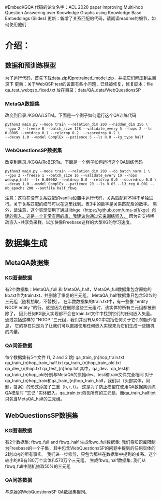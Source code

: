 #EmbedKGQA
代码的论文名字：ACL 2020 paper Improving Multi-hop Question Answering over Knowledge Graphs using Knowledge Base Embeddings (Slides)
更新：新增了关系匹配的代码，请阅读readme的细节，如何使用他们

# 介绍：
## 数据和预训练模型
为了运行代码，首先下载data.zip和pretrained_model.zip，并把它们解压到主目录下
更新：关于WebQSP test的设置有些小问题，已经被修复，修复脚本：file qa_test_webqsp_fixed.txt 放在目录：data/QA_data/WebQuestionsSP
### MetaQA数据集
改变到目录./KGQA/LSTM。下面是一个例子如何运行这个QA训练代码
```buildoutcfg
python3 main.py --mode train --relation_dim 200 --hidden_dim 256 \
--gpu 2 --freeze 0 --batch_size 128 --validate_every 5 --hops 2 --lr 0.0005 --entdrop 0.1 --reldrop 0.2  --scoredrop 0.2 \
--decay 1.0 --model ComplEx --patience 5 --ls 0.0 --kg_type half
```
### WebQuestionsSP数据集
改变到目录./KGQA/RoBERTa。下面是一个例子如何运行这个QA训练代码
```buildoutcfg
python3 main.py --mode train --relation_dim 200 --do_batch_norm 1 \
--gpu 2 --freeze 1 --batch_size 16 --validate_every 10 --hops webqsp_half --lr 0.00002 --entdrop 0.0 --reldrop 0.0 --scoredrop 0.0 \
--decay 1.0 --model ComplEx --patience 20 --ls 0.05 --l3_reg 0.001 --nb_epochs 200 --outfile half_fbwq
```
注意：这将在没有关系匹配的vanilla设置中运行代码，关系匹配将不得不单独进行。关于关系匹配的细节可以在这里找到。表3中的数字是关系匹配后的数字。
另外，请注意，这个实现使用了通过libkge（https://github.com/uma-pi1/kge）创建的嵌入。这是一个非常有用的库，我建议你通过它来训练嵌入，
因为它支持稀疏嵌入+共享负采样，以加快像Freebase这样的大型KG的学习速度。

# 数据集生成
## MetaQA数据集
### KG图谱数据
有2个数据集：MetaQA_full 和 MetaQA_half，MetaQA_full数据集包含原始的kb.txt作为train.txt，并删除了重复的三元组。
 MetaQA_half数据集只包含50%的三元组（随机抽取，不替换）。
在半数数据集的train.txt中，有一些像 "entity NOOP entity "的行。这是因为在删除这些三元组时，该实体的所有三元组都被删除了，
因此任何KG嵌入实现都不会在train.txt文件中找到它们的任何嵌入矢量。通过包括这样的 "NOOP "三元组，我们并没有从KG中包括任何关于它们的额外信息，
它的存在只是为了让我们可以直接使用任何嵌入实现来为它们生成一些随机的向量。
### QA问答数据
每个数据集有5个文件 (1, 2 and 3 跳)
qa_train_{n}hop_train.txt
qa_train_{n}hop_train_half.txt
qa_train_{n}hop_train_old.txt
qa_dev_{n}hop.txt
qa_test_{n}hop.txt
其中，qa_dev、qa_test和qa_train_{n}hop_old分别与MetaQA的原始dev、test和train文件完全相同
对于qa_train_{n}hop_train和qa_train_{n}hop_train_half，我们以（头部实体，问题，答案）的形式添加了三重（h, r, t）。
这是为了防止模型在使用QA数据集训练QA模型时 "忘记 "实体嵌入。qa_train.txt包含所有的三元组，而qa_train_half.txt只包含MetaQA_half的三元组。
## WebQuestionsSP数据集
### KG图谱数据
有2个数据集: fbwq_full and fbwq_half
生成fbwq_full数据集: 我们将知识库限制为Freebase的一个子集，其中包含WebQuestionsSP的问题中提到的任何实体的2跳以内的所有事实。
我们进一步修剪，只包含那些在数据集中提到的关系。这个较小的KB有180万个实体和570万个三元组。
生成fbwq_half数据集: 我们从fbwq_full中随机抽取50%的三元组

### QA问答数据
与原始的WebQuestionsSP QA数据集相同。

